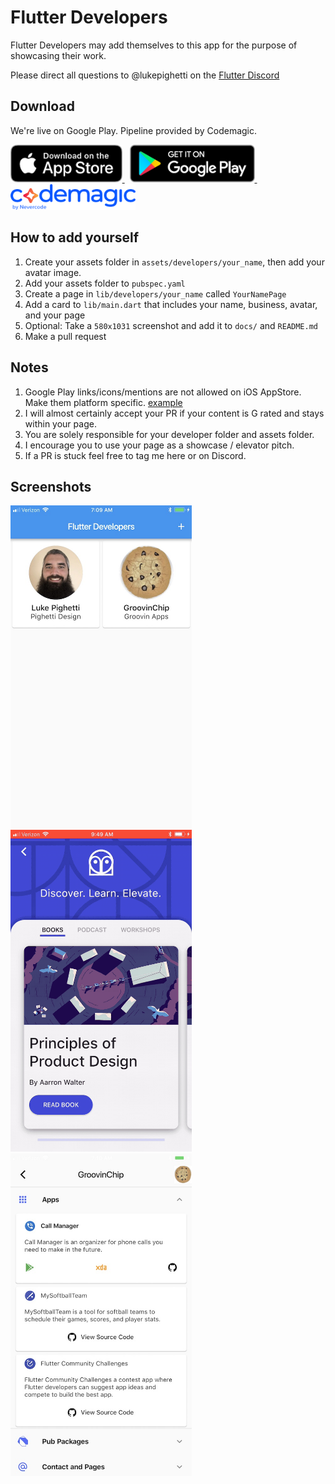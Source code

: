 # Flutter Developers

Flutter Developers may add themselves to this app for the purpose of showcasing their work.

Please direct all questions to @lukepighetti on the [Flutter Discord](https://discord.gg/bdseQm2)

## Download

We're live on Google Play. Pipeline provided by Codemagic.

<div align="left">
    <a href="https://itunes.apple.com/us/app/flutter-developers/id1446351924">
      <img src="/docs/app-store-badge.png" height="60px">
    </a>
    &nbsp;
    <a href="https://play.google.com/store/apps/details?id=com.fluttercommunity.developers">
      <img src="/docs/google-play-badge.png" width="200px">
    </a>
    &nbsp;
    <a href="https://codemagic.io">
      <img src="/docs/codemagic.png" width="200px">
    </a>
</div>

## How to add yourself

1. Create your assets folder in `assets/developers/your_name`, then add your avatar image.
2. Add your assets folder to `pubspec.yaml`
3. Create a page in `lib/developers/your_name` called `YourNamePage`
4. Add a card to `lib/main.dart` that includes your name, business, avatar, and your page
5. Optional: Take a `580x1031` screenshot and add it to `docs/` and `README.md`
6. Make a pull request

## Notes

1. Google Play links/icons/mentions are not allowed on iOS AppStore. Make them platform specific. [example](https://github.com/lukepighetti/flutter-developers/blob/master/lib/developers/groovin_chip/groovin_chip.dart#L89-L119)
2. I will almost certainly accept your PR if your content is G rated and stays within your page.
3. You are solely responsible for your developer folder and assets folder.
4. I encourage you to use your page as a showcase / elevator pitch.
5. If a PR is stuck feel free to tag me here or on Discord.

## Screenshots

<div align="left">
    <img src="/docs/homepage.jpg" width="290px"/> 
    <img src="/docs/luke_pighetti.gif" width="290px"/>
    <img src="/docs/devpage2.jpg" width="290px"/>
</div>
